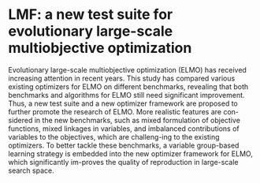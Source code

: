 # LMF: a new test suite for evolutionary large-scale multiobjective optimization
Evolutionary large-scale multiobjective optimization (ELMO) has received increasing attention in recent years. 
This study has compared various existing optimizers for ELMO on different benchmarks, 
revealing that both benchmarks and algorithms for ELMO still need significant improvement. 
Thus, a new test suite and a new optimizer framework are proposed to further promote the research of ELMO. 
More realistic features are con-sidered in the new benchmarks, such as mixed formulation of objective functions, 
mixed linkages in variables, and imbalanced contributions of variables to the objectives, 
which are challeng-ing to the existing optimizers. To better tackle these benchmarks, 
a variable group-based learning strategy is embedded into the new optimizer framework for ELMO, 
which significantly im-proves the quality of reproduction in large-scale search space.
